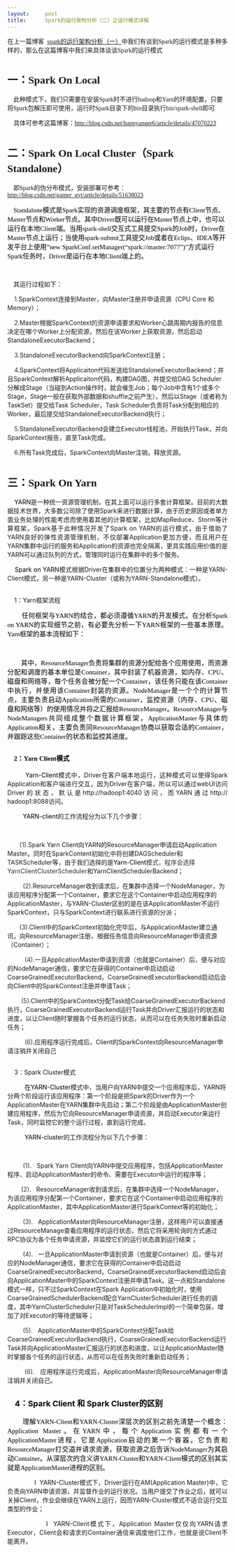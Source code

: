 ```yaml
---
layout:     post
title:      Spark的运行架构分析（二）之运行模式详解
---
```

<div id="article_content" class="article_content clearfix csdn-tracking-statistics" data-pid="blog" data-mod="popu_307" data-dsm="post">
								            <link rel="stylesheet" href="https://csdnimg.cn/release/phoenix/template/css/ck_htmledit_views-f76675cdea.css">
						<div class="htmledit_views" id="content_views">
                
<p><span style="font-family:'Microsoft YaHei';font-size:14px;">在上一篇博客  <a href="http://blog.csdn.net/gamer_gyt/article/details/51822765" rel="nofollow">spark的运行架构分析（一）</a>中我们有谈到Spark的运行模式是多种多样的，那么在这篇博客中我们来具体谈谈Spark的运行模式</span></p>
<h1><a name="t0"></a><span style="font-family:'Microsoft YaHei';font-size:24px;">一：Spark On Local</span></h1>
<p><span style="font-family:'Microsoft YaHei';font-size:14px;">    此种模式下，我们只需要在安装Spark时不进行hadoop和Yarn的环境配置，只要将Spark包解压即可使用，运行时Spark目录下的bin目录执行bin/spark-shell即可</span></p>
<p><span style="font-family:'Microsoft YaHei';font-size:14px;">    具体可参考这篇博客：<a href="http://blog.csdn.net/happyanger6/article/details/47070223" rel="nofollow">http://blog.csdn.net/happyanger6/article/details/47070223</a><br></span></p>
<h1><a name="t1"></a><span style="font-family:'Microsoft YaHei';font-size:24px;">二：Spark On Local Cluster（Spark Standalone）</span></h1>
<p><span style="font-family:'Microsoft YaHei';font-size:14px;">    即Spark的伪分布模式，安装部署可参考：<a href="http://blog.csdn.net/gamer_gyt/article/details/51638023" rel="nofollow">http://blog.csdn.net/gamer_gyt/article/details/51638023</a><br></span></p>
<p><span style="font-family:'Microsoft YaHei';font-size:14px;">    <span style="font-size:15px;">
<span style="color:#000000;"><span lang="en-us" xml:lang="en-us">Standalone</span>模式是<span lang="en-us" xml:lang="en-us">Spark</span>实现的资源调度框架，其主要的节点有<span lang="en-us" xml:lang="en-us">Client</span>节点、<span lang="en-us" xml:lang="en-us">Master</span>节点和<span lang="en-us" xml:lang="en-us">Worker</span>节点。其中<span lang="en-us" xml:lang="en-us">Driver</span>既可以运行在<span lang="en-us" xml:lang="en-us">Master</span>节点上中，也可以运行在本地<span lang="en-us" xml:lang="en-us">Client</span>端。当用<span lang="en-us" xml:lang="en-us">spark-shell</span>交互式工具提交<span lang="en-us" xml:lang="en-us">Spark</span>的<span lang="en-us" xml:lang="en-us">Job</span>时，<span lang="en-us" xml:lang="en-us">Driver</span>在<span lang="en-us" xml:lang="en-us">Master</span>节点上运行；当使用<span lang="en-us" xml:lang="en-us">spark-submit</span>工具提交<span lang="en-us" xml:lang="en-us">Job</span>或者在<span lang="en-us" xml:lang="en-us">Eclips</span>、<span lang="en-us" xml:lang="en-us">IDEA</span>等开发平台上使用”<span lang="en-us" xml:lang="en-us">new
 SparkConf.setManager(</span>“<span lang="en-us" xml:lang="en-us">spark://master:7077</span>”<span lang="en-us" xml:lang="en-us">)</span>”方式运行<span lang="en-us" xml:lang="en-us">Spark</span>任务时，<span lang="en-us" xml:lang="en-us">Driver</span>是运行在本地<span lang="en-us" xml:lang="en-us">Client</span>端上的。</span></span></span></p>
<p><span style="font-family:'Microsoft YaHei';font-size:14px;">       <img src="https://img-blog.csdn.net/20160705185915588?watermark/2/text/aHR0cDovL2Jsb2cuY3Nkbi5uZXQv/font/5a6L5L2T/fontsize/400/fill/I0JBQkFCMA==/dissolve/70/gravity/Center" alt=""></span></p>
<p><span style="font-family:'Microsoft YaHei';font-size:14px;">    其运行过程如下：</span></p>
<p><span style="font-family:'Microsoft YaHei';font-size:14px;"></span></p>
<p style="background:#fefefe;"><span style="color:#333333;">    1.</span>SparkContext连接到Master，向Master注册并申请资源（CPU Core 和Memory）；</p>
<p style="background:#fefefe;"><span style="color:#333333;">    2.</span>Master根据SparkContext的资源申请要求和Worker心跳周期内报告的信息决定在哪个Worker上分配资源，然后在该Worker上获取资源，然后启动StandaloneExecutorBackend；</p>
<p style="background:#fefefe;"><span style="color:#333333;">    3.</span>StandaloneExecutorBackend向SparkContext注册；</p>
<p style="background:#fefefe;"><span style="color:#333333;">    4.</span>SparkContext将Applicaiton代码发送给StandaloneExecutorBackend；并且SparkContext解析Applicaiton代码，构建DAG图，并提交给DAG Scheduler分解成Stage（当碰到Action操作时，就会催生Job；每个Job中含有1个或多个Stage，Stage一般在获取外部数据和shuffle之前产生），然后以Stage（或者称为TaskSet）提交给Task
 Scheduler，Task Scheduler负责将Task分配到相应的Worker，最后提交给StandaloneExecutorBackend执行；</p>
<p style="background:#fefefe;"><span style="color:#333333;">    5.</span>StandaloneExecutorBackend会建立Executor线程池，开始执行Task，并向SparkContext报告，直至Task完成。</p>
<p style="background:#fefefe;"><span style="color:#333333;">    6.</span>所有Task完成后，SparkContext向Master注销，释放资源。</p>
<h1><a name="t2"></a><span style="font-family:'Microsoft YaHei';font-size:24px;">三：Spark On Yarn</span></h1>
<p><span style="font-family:'Microsoft YaHei';font-size:14px;"></span></p>
<p align="justify"><span style="color:#000000;">    YARN</span>是一种统一资源管理机制，在其上面可以运行多套计算框架。目前的大数据技术世界，大多数公司除了使用Spark来进行数据计算，由于历史原因或者单方面业务处理的性能考虑而使用着其他的计算框架，比如MapReduce、Storm等计算框架。Spark基于此种情况开发了Spark on YARN的运行模式，由于借助了YARN良好的弹性资源管理机制，不仅部署Application更加方便，而且用户在YARN集群中运行的服务和Application的资源也完全隔离，更具实践应用价值的是YARN可以通过队列的方式，管理同时运行在集群中的多个服务。</p>
<p align="justify"><span style="color:#000000;">    Spark on YARN</span>模式根据Driver在集群中的位置分为两种模式：一种是YARN-Client模式，另一种是YARN-Cluster（或称为YARN-Standalone模式）。</p>
<h2><a name="t3"></a><span style="font-family:'Microsoft YaHei';font-size:18px;"></span>
</h2><p align="justify">    1：Yarn框架流程</p>

<p><span style="font-family:'Microsoft YaHei';font-size:14px;"></span></p>
<p align="justify"><span style="font-size:15px;"><span style="font-family:'微软雅黑';"><span style="color:#000000;">        任何框架与<span lang="en-us" xml:lang="en-us">YARN</span>的结合，都必须遵循<span lang="en-us" xml:lang="en-us">YARN</span>的开发模式。在分析<span lang="en-us" xml:lang="en-us">Spark on YARN</span>的实现细节之前，有必要先分析一下<span lang="en-us" xml:lang="en-us">YARN</span>框架的一些基本原理。Yarn框架的基本流程如下：</span></span></span><br></p>
<p align="justify">         <img src="https://img-blog.csdn.net/20160705190402924?watermark/2/text/aHR0cDovL2Jsb2cuY3Nkbi5uZXQv/font/5a6L5L2T/fontsize/400/fill/I0JBQkFCMA==/dissolve/70/gravity/Center" alt=""></p>
<p align="justify"><span style="font-size:15px;"><span style="font-family:'微软雅黑';"><span style="color:#000000;">        其中，<span lang="en-us" xml:lang="en-us">ResourceManager</span>负责将集群的资源分配给各个应用使用，而资源分配和调度的基本单位是<span lang="en-us" xml:lang="en-us">Container</span>，其中封装了机器资源，如内存、<span lang="en-us" xml:lang="en-us">CPU</span>、磁盘和网络等，每个任务会被分配一个<span lang="en-us" xml:lang="en-us">Container</span>，该任务只能在该<span lang="en-us" xml:lang="en-us">Container</span>中执行，并使用该<span lang="en-us" xml:lang="en-us">Container</span>封装的资源。<span lang="en-us" xml:lang="en-us">NodeManager</span>是一个个的计算节点，主要负责启动<span lang="en-us" xml:lang="en-us">Application</span>所需的<span lang="en-us" xml:lang="en-us">Container</span>，监控资源（内存、<span lang="en-us" xml:lang="en-us">CPU</span>、磁盘和网络等）的使用情况并将之汇报给<span lang="en-us" xml:lang="en-us">ResourceManager</span>。<span lang="en-us" xml:lang="en-us">ResourceManager</span>与<span lang="en-us" xml:lang="en-us">NodeManagers</span>共同组成整个数据计算框架，<span lang="en-us" xml:lang="en-us">ApplicationMaster</span>与具体的<span lang="en-us" xml:lang="en-us">Application</span>相关，主要负责同<span lang="en-us" xml:lang="en-us">ResourceManager</span>协商以获取合适的<span lang="en-us" xml:lang="en-us">Container</span>，并跟踪这些<span lang="en-us" xml:lang="en-us">Container</span>的状态和监控其进度。</span></span></span></p>
<span style="font-family:'Microsoft YaHei';font-size:18px;"></span>
<h2><a name="t4"></a><span style="font-size:18px;"><span style="font-size:15px;"><span style="font-family:'微软雅黑';"><span style="color:#000000;">    2：Yarn Client模式 </span></span></span></span></h2>
<p><span style="font-family:'Microsoft YaHei';font-size:14px;"></span></p>
<p align="justify"><span style="font-size:15px;"><span style="font-family:'微软雅黑';"><span style="color:#000000;"></span></span></span></p>
<p align="justify"><span style="color:#000000;">         Yarn-Client</span>模式中，Driver在客户端本地运行，这种模式可以使得Spark Application和客户端进行交互，因为Driver在客户端，所以可以通过webUI访问Driver的状态，默认是http://hadoop1:4040访问，而YARN通过http:// hadoop1:8088访问。</p>
<p align="justify"><span style="color:#000000;">         YARN-client</span>的工作流程分为以下几个步骤：</p>
         <img src="https://img-blog.csdn.net/20160705190956937?watermark/2/text/aHR0cDovL2Jsb2cuY3Nkbi5uZXQv/font/5a6L5L2T/fontsize/400/fill/I0JBQkFCMA==/dissolve/70/gravity/Center" alt=""><p style="background:#fefefe;"><span style="color:#333333;">       (1).</span>Spark Yarn Client向YARN的ResourceManager申请启动Application Master。同时在SparkContent初始化中将创建DAGScheduler和TASKScheduler等，由于我们选择的是<span style="color:#000000;">Yarn-Client</span><span style="color:#333333;">模式，程序会选择YarnClientClusterScheduler</span>和YarnClientSchedulerBackend；</p>
<p style="background:#fefefe;"><span style="color:#333333;">         (2).</span>ResourceManager收到请求后，在集群中选择一个NodeManager，为该应用程序分配第一个Container，要求它在这个Container中启动应用程序的ApplicationMaster，与YARN-Cluster区别的是在该ApplicationMaster不运行SparkContext，只与SparkContext进行联系进行资源的分派；</p>
<p style="background:#fefefe;"><span style="color:#333333;">       (3).</span>Client中的SparkContext初始化完毕后，与ApplicationMaster建立通讯，向ResourceManager注册，根据任务信息向ResourceManager申请资源（Container）；</p>
<p style="background:#fefefe;"><span style="color:#333333;">          (4).</span>一旦ApplicationMaster申请到资源（也就是Container）后，便与对应的NodeManager通信，要求它在获得的Container中启动启动CoarseGrainedExecutorBackend，CoarseGrainedExecutorBackend启动后会向Client中的SparkContext注册并申请Task；</p>
<p style="background:#fefefe;"><span style="color:#333333;">        (5).</span>Client中的SparkContext分配Task给CoarseGrainedExecutorBackend执行，CoarseGrainedExecutorBackend运行Task并向Driver汇报运行的状态和进度，以让Client随时掌握各个任务的运行状态，从而可以在任务失败时重新启动任务；</p>
<span style="color:#333333;">          (6).</span>应用程序运行完成后，Client的SparkContext向ResourceManager申请注销并关闭自己
<h2><a name="t5"></a><span style="font-family:'Microsoft YaHei';font-size:18px;"></span>
</h2><p align="justify">    3：Spark Cluster模式</p>

<p><span style="font-family:'Microsoft YaHei';font-size:14px;"></span></p>
<p align="left"><span style="color:#000000;">          在YARN-Cluster</span>模式中，当用户向YARN中提交一个应用程序后，YARN将分两个阶段运行该应用程序：第一个阶段是把Spark的Driver作为一个ApplicationMaster在YARN集群中先启动；第二个阶段是由ApplicationMaster创建应用程序，然后为它向ResourceManager申请资源，并启动Executor来运行Task，同时监控它的整个运行过程，直到运行完成。</p>
<p align="left"><span style="color:#000000;">          YARN-cluster</span>的工作流程分为以下几个步骤：</p>
        <img src="https://img-blog.csdn.net/20160705192032427?watermark/2/text/aHR0cDovL2Jsb2cuY3Nkbi5uZXQv/font/5a6L5L2T/fontsize/400/fill/I0JBQkFCMA==/dissolve/70/gravity/Center" alt=""><p style="background:#fefefe;"><span style="color:#333333;">         (1).</span>   Spark Yarn Client向YARN中提交应用程序，包括ApplicationMaster程序、启动ApplicationMaster的命令、需要在Executor中运行的程序等；</p>
<p style="background:#fefefe;"><span style="color:#333333;">        (2).</span>   ResourceManager收到请求后，在集群中选择一个NodeManager，为该应用程序分配第一个Container，要求它在这个Container中启动应用程序的ApplicationMaster，其中ApplicationMaster进行SparkContext等的初始化；</p>
<p style="background:#fefefe;"><span style="color:#333333;">         (3).</span>   ApplicationMaster向ResourceManager注册，这样用户可以直接通过ResourceManage查看应用程序的运行状态，然后它将采用轮询的方式通过RPC协议为各个任务申请资源，并监控它们的运行状态直到运行结束；</p>
<p style="background:#fefefe;"><span style="color:#333333;">         (4).</span>   一旦ApplicationMaster申请到资源（也就是Container）后，便与对应的NodeManager通信，要求它在获得的Container中启动启动CoarseGrainedExecutorBackend，CoarseGrainedExecutorBackend启动后会向ApplicationMaster中的SparkContext注册并申请Task。这一点和Standalone模式一样，只不过SparkContext在Spark
 Application中初始化时，使用CoarseGrainedSchedulerBackend配合YarnClusterScheduler进行任务的调度，其中YarnClusterScheduler只是对TaskSchedulerImpl的一个简单包装，增加了对Executor的等待逻辑等；</p>
<p style="background:#fefefe;"><span style="color:#333333;">         (5).</span>   ApplicationMaster中的SparkContext分配Task给CoarseGrainedExecutorBackend执行，CoarseGrainedExecutorBackend运行Task并向ApplicationMaster汇报运行的状态和进度，以让ApplicationMaster随时掌握各个任务的运行状态，从而可以在任务失败时重新启动任务；</p>
<p align="justify"><span style="color:#333333;">         (6).</span>   应用程序运行完成后，ApplicationMaster向ResourceManager申请注销并关闭自己。<span style="color:#000000;"><br></span></p>
<h2 align="justify"><a name="t6"></a><span style="font-size:18px;color:#000000;">    4：Spark Client 和 Spark Cluster的区别</span></h2>
<p align="justify"><span style="color:#000000;"><span style="font-size:15px;"><span style="font-family:'微软雅黑';"><span style="color:#000000;">        理解<span lang="en-us" xml:lang="en-us">YARN-Client</span>和<span lang="en-us" xml:lang="en-us">YARN-Cluster</span>深层次的区别之前先清楚一个概念：<span lang="en-us" xml:lang="en-us">Application
 Master</span>。在<span lang="en-us" xml:lang="en-us">YARN</span>中，每个<span lang="en-us" xml:lang="en-us">Application</span>实例都有一个<span lang="en-us" xml:lang="en-us">ApplicationMaster</span>进程，它是<span lang="en-us" xml:lang="en-us">Application</span>启动的第一个容器。它负责和<span lang="en-us" xml:lang="en-us">ResourceManager</span>打交道并请求资源，获取资源之后告诉<span lang="en-us" xml:lang="en-us">NodeManager</span>为其启动<span lang="en-us" xml:lang="en-us">Container</span>。从深层次的含义讲<span lang="en-us" xml:lang="en-us">YARN-Cluster</span>和<span lang="en-us" xml:lang="en-us">YARN-Client</span>模式的区别其实就是<span lang="en-us" xml:lang="en-us">ApplicationMaster</span>进程的区别。</span></span></span><br></span></p>
<p align="justify"><span style="color:#000000;">               l</span>  YARN-Cluster模式下，Driver运行在AM(Application Master)中，它负责向YARN申请资源，并监督作业的运行状况。当用户提交了作业之后，就可以关掉Client，作业会继续在YARN上运行，因而YARN-Cluster模式不适合运行交互类型的作业；</p>
<p align="justify"><span style="color:#000000;">              l</span>  YARN-Client模式下，Application Master仅仅向YARN请求Executor，Client会和请求的Container通信来调度他们工作，也就是说Client不能离开。</p>
<p align="justify">                <img src="https://img-blog.csdn.net/20160705192351981?watermark/2/text/aHR0cDovL2Jsb2cuY3Nkbi5uZXQv/font/5a6L5L2T/fontsize/400/fill/I0JBQkFCMA==/dissolve/70/gravity/Center" alt=""></p>
            </div>
                </div>